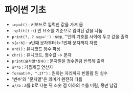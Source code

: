 # 파이썬 기초

- `input()` : 키보드로 입력한 값을 가져 옴
- `.split()` : () 안 요소를 기준으로 입력된 값을 나눔
- `print(?, ? sep='')` : sep, ''안의 기호를 사이에 두고 값을 출력
- `s[a:b]` : a번째 문자부터 b-1번째 문자까지 자름
- `ord()` : 유니코드 정수 파싱
- `chr()` : 유니코드, 정수값 -> 문자
- `print(문자열*정수)` : 문자열을 정수만큼 반복해 출력
- `a**b` : 거듭제곱 연산자
- `format(수, ".2f")` : 원하는 자리까지 반올림 된 실수
- '변수'와 "문자열"은 의미가 완전히 다름
- `a//b` : a를 b로 나눈 뒤 소숫 점 이하의 수를 버림, 몫만 남김